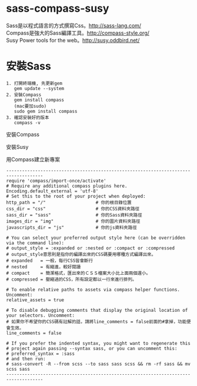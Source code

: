 # sass-compass-susy

Sass是以程式語言的方式撰寫Css。http://sass-lang.com/ <br>
Compass是強大的Sass編譯工具。http://compass-style.org/ <br>
Susy Power tools for the web。http://susy.oddbird.net/ <br>

# 安裝Sass
    1. 打開終端機, 先更新gem
       gem update --system
    2. 安裝Compass
       gem install compass
       (mac要加sudo)
       sudo gem install compass
    3. 確認安裝好的版本
       compass -v

安裝Compass

安裝Susy

用Compass建立新專案

    ------------------------------------------------------------------------------------
    require 'compass/import-once/activate'
    # Require any additional compass plugins here.
    Encoding.default_external = 'utf-8'
    # Set this to the root of your project when deployed:
    http_path = "/"                   # 你的根目錄位置
    css_dir = "css"                   # 你的CSS資料夾路徑
    sass_dir = "sass"                 # 你的Sass資料夾路徑
    images_dir = "img"                # 你的圖片資料夾路徑
    javascripts_dir = "js"            # 你的js資料夾路徑
    
    # You can select your preferred output style here (can be overridden via the command line):
    # output_style = :expanded or :nested or :compact or :compressed
    # output_style意思則是指你的編譯出來的CSS碼要用哪種方式編譯出來。
    # expanded   = 一般，每行CSS皆會斷行
    # nested     = 有縮進，較好閱讀
    # compact    = 簡潔格式，匯出來的ＣＳＳ檔案大小比上面兩個還小。
    # compressed = 壓縮過的CSS，所有設定都以一行來進行排列。
    
    # To enable relative paths to assets via compass helper functions. Uncomment:
    relative_assets = true
    
    # To disable debugging comments that display the original location of your selectors. Uncomment:
    # 如果你不希望你的CSS碼有註解的話，請將line_comments = false前面的#拿掉，功能便會生效。
    line_comments = false
    
    # If you prefer the indented syntax, you might want to regenerate this
    # project again passing --syntax sass, or you can uncomment this:
    # preferred_syntax = :sass
    # and then run:
    # sass-convert -R --from scss --to sass sass scss && rm -rf sass && mv scss sass
    ------------------------------------------------------------------------------------
